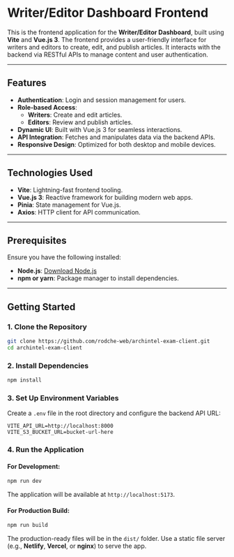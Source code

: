 # Writer/Editor Dashboard Frontend

This is the frontend application for the **Writer/Editor Dashboard**, built using **Vite** and **Vue.js 3**. The frontend provides a user-friendly interface for writers and editors to create, edit, and publish articles. It interacts with the backend via RESTful APIs to manage content and user authentication.

---

## Features

- **Authentication**: Login and session management for users.
- **Role-based Access**:
  - **Writers**: Create and edit articles.
  - **Editors**: Review and publish articles.
- **Dynamic UI**: Built with Vue.js 3 for seamless interactions.
- **API Integration**: Fetches and manipulates data via the backend APIs.
- **Responsive Design**: Optimized for both desktop and mobile devices.

---

## Technologies Used

- **Vite**: Lightning-fast frontend tooling.
- **Vue.js 3**: Reactive framework for building modern web apps.
- **Pinia**: State management for Vue.js.
- **Axios**: HTTP client for API communication.

---

## Prerequisites

Ensure you have the following installed:

- **Node.js**: [Download Node.js](https://nodejs.org/)
- **npm or yarn**: Package manager to install dependencies.

---

## Getting Started

### 1. Clone the Repository

```bash
git clone https://github.com/rodche-web/archintel-exam-client.git
cd archintel-exam-client
```

### 2. Install Dependencies

```bash
npm install
```

### 3. Set Up Environment Variables

Create a `.env` file in the root directory and configure the backend API URL:

```env
VITE_API_URL=http://localhost:8000
VITE_S3_BUCKET_URL=bucket-url-here
```

### 4. Run the Application

#### For Development:

```bash
npm run dev
```

The application will be available at `http://localhost:5173`.

#### For Production Build:

```bash
npm run build
```

The production-ready files will be in the `dist/` folder. Use a static file server (e.g., **Netlify**, **Vercel**, or **nginx**) to serve the app.

